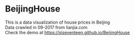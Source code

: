 # BeijingHouse
This is a data visualization of house prices in Beijing  
Data crawled in 09-2017 from lianjia.com  
Check the demo at https://siseventeen.github.io/BeijingHouse  
